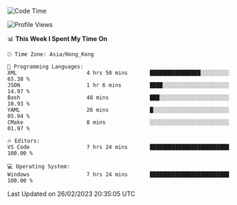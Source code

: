 <!--START_SECTION:waka-->
![Code Time](http://img.shields.io/badge/Code%20Time-36%20hrs%2013%20mins-blue)

![Profile Views](http://img.shields.io/badge/Profile%20Views-5-blue)

📊 **This Week I Spent My Time On** 

```text
🕑︎ Time Zone: Asia/Hong_Kong

💬 Programming Languages: 
XML                      4 hrs 50 mins       ████████████████░░░░░░░░░   65.38 % 
JSON                     1 hr 6 mins         ████░░░░░░░░░░░░░░░░░░░░░   14.97 % 
Bash                     48 mins             ███░░░░░░░░░░░░░░░░░░░░░░   10.93 % 
YAML                     26 mins             █░░░░░░░░░░░░░░░░░░░░░░░░   05.94 % 
CMake                    8 mins              ░░░░░░░░░░░░░░░░░░░░░░░░░   01.97 % 

🔥 Editors: 
VS Code                  7 hrs 24 mins       █████████████████████████   100.00 % 

💻 Operating System: 
Windows                  7 hrs 24 mins       █████████████████████████   100.00 % 
```


 Last Updated on 26/02/2023 20:35:05 UTC
<!--END_SECTION:waka-->
